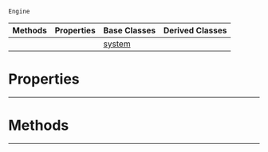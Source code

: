  `Engine`

|Methods|Properties|Base Classes|Derived Classes|
|---|---|---|---|
| | |[system](https://github.com/zeroengineteam/ZeroDocs/blob/master/code_reference/class_reference/system.markdown)| |


 #  Properties


---  
 #  Methods


---  
 

 